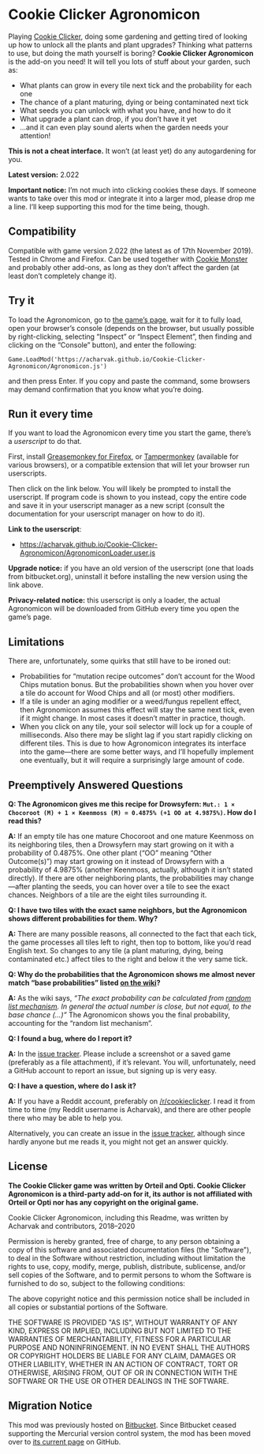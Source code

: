 Cookie Clicker Agronomicon
==========================
Playing [Cookie Clicker](http://orteil.dashnet.org/cookieclicker), doing some gardening and getting tired of looking up how to unlock all the plants and plant upgrades? Thinking what patterns to use, but doing the math yourself is boring? **Cookie Clicker Agronomicon** is the add-on you need! It will tell you lots of stuff about your garden, such as:

* What plants can grow in every tile next tick and the probability for each one
* The chance of a plant maturing, dying or being contaminated next tick
* What seeds you can unlock with what you have, and how to do it
* What upgrade a plant can drop, if you don’t have it yet
* ...and it can even play sound alerts when the garden needs your attention!

**This is not a cheat interface.** It won’t (at least yet) do any autogardening for you.

**Latest version:** 2.022

**Important notice:** I’m not much into clicking cookies these days. If someone wants to take over this mod or integrate it into a larger mod, please drop me a line. I’ll keep supporting this mod for the time being, though.


Compatibility
-------------
Compatible with game version 2.022 (the latest as of 17th November 2019). Tested in Chrome and Firefox. Can be used together with [Cookie Monster](https://github.com/Aktanusa/CookieMonster) and probably other add-ons, as long as they don’t affect the garden (at least don’t completely change it).


Try it
------
To load the Agronomicon, go to [the game’s page](http://orteil.dashnet.org/cookieclicker), wait for it to fully load, open your browser’s console (depends on the browser, but usually possible by right-clicking, selecting “Inspect” or “Inspect Element”, then finding and clicking on the “Console” button), and enter the following:

    Game.LoadMod('https://acharvak.github.io/Cookie-Clicker-Agronomicon/Agronomicon.js')

and then press Enter. If you copy and paste the command, some browsers may demand confirmation that you know what you’re doing.


Run it every time
-----------------
If you want to load the Agronomicon every time you start the game, there’s a *userscript* to do that.

First, install [Greasemonkey for Firefox](https://addons.mozilla.org/firefox/addon/greasemonkey/), or [Tampermonkey](https://tampermonkey.net/) (available for various browsers), or a compatible extension that will let your browser run userscripts.

Then click on the link below. You will likely be prompted to install the userscript. If program code is shown to you instead, copy the entire code and save it in your userscript manager as a new script (consult the documentation for your userscript manager on how to do it).

**Link to the userscript**:

* https://acharvak.github.io/Cookie-Clicker-Agronomicon/AgronomiconLoader.user.js

**Upgrade notice:** if you have an old version of the userscript (one that loads from bitbucket.org), uninstall it before installing the new version using the link above.

**Privacy-related notice:** this userscript is only a loader, the actual Agronomicon will be downloaded from GitHub every time you open the game’s page.


Limitations
-----------
There are, unfortunately, some quirks that still have to be ironed out:

* Probabilities for “mutation recipe outcomes” don’t account for the Wood Chips mutation bonus. But the probabilities shown when you hover over a tile do account for Wood Chips and all (or most) other modifiers.
* If a tile is under an aging modifier or a weed/fungus repellent effect, then Agronomicon assumes this effect will stay the same next tick, even if it might change. In most cases it doesn’t matter in practice, though.
* When you click on any tile, your soil selector will lock up for a couple of milliseconds. Also there may be slight lag if you start rapidly clicking on different tiles. This is due to how Agronomicon integrates its interface into the game—there are some better ways, and I’ll hopefully implement one eventually, but it will require a surprisingly large amount of code.


Preemptively Answered Questions
-------------------------------
**Q: The Agronomicon gives me this recipe for Drowsyfern: ``Mut.: 1 × Chocoroot (M) + 1 × Keenmoss (M) = 0.4875% (+1 OO at 4.9875%)``. How do I read this?**

**A:** If an empty tile has one mature Chocoroot and one mature Keenmoss on its neighboring tiles, then a Drowsyfern may start growing on it with a probability of 0.4875%. One other plant (“OO” meaning “Other Outcome(s)”) may start growing on it instead of Drowsyfern with a probability of 4.9875% (another Keenmoss, actually, although it isn’t stated directly). If there are other neighboring plants, the probabilities may change—after planting the seeds, you can hover over a tile to see the exact chances. Neighbors of a tile are the eight tiles surrounding it.


**Q: I have two tiles with the exact same neighbors, but the Agronomicon shows different probabilities for them. Why?**

**A:** There are many possible reasons, all connected to the fact that each tick, the game processes all tiles left to right, then top to bottom, like you’d read English text. So changes to any tile (a plant maturing, dying, being contaminated etc.) affect tiles to the right and below it the very same tick.  


**Q: Why do the probabilities that the Agronomicon shows me almost never match “base probabilities” listed [on the wiki](http://cookieclicker.wikia.com/wiki/Garden)?**

**A:** As the wiki says, *“The exact probability can be calculated from [random list mechanism](http://cookieclicker.wikia.com/wiki/Random_list_mechanism). In general the actual number is close, but not equal, to the base chance (...)”* The Agronomicon shows you the final probability, accounting for the “random list mechanism”.  


**Q: I found a bug, where do I report it?**

**A:** In the [issue tracker](https://github.com/Acharvak/Cookie-Clicker-Agronomicon/issues). Please include a screenshot or a saved game (preferably as a file attachment), if it’s relevant. You will, unfortunately, need a GitHub account to report an issue, but signing up is very easy.


**Q: I have a question, where do I ask it?**

**A:** If you have a Reddit account, preferably on [/r/cookieclicker](https://reddit.com/r/cookieclicker). I read it from time to time (my Reddit username is Acharvak), and there are other people there who may be able to help you.

Alternatively, you can create an issue in the [issue tracker](https://github.com/Acharvak/Cookie-Clicker-Agronomicon/issues), although since hardly anyone but me reads it, you might not get an answer quickly.


License
-------
**The Cookie Clicker game was written by Orteil and Opti. Cookie Clicker Agronomicon is a third-party add-on for it, its author is not affiliated with Orteil or Opti nor has any copyright on the original game.**

Cookie Clicker Agronomicon, including this Readme, was written by Acharvak and contributors, 2018–2020

Permission is hereby granted, free of charge, to any person obtaining a copy
of this software and associated documentation files (the "Software"), to deal
in the Software without restriction, including without limitation the rights
to use, copy, modify, merge, publish, distribute, sublicense, and/or sell
copies of the Software, and to permit persons to whom the Software is
furnished to do so, subject to the following conditions:

The above copyright notice and this permission notice shall be included in all
copies or substantial portions of the Software.

THE SOFTWARE IS PROVIDED "AS IS", WITHOUT WARRANTY OF ANY KIND, EXPRESS OR
IMPLIED, INCLUDING BUT NOT LIMITED TO THE WARRANTIES OF MERCHANTABILITY,
FITNESS FOR A PARTICULAR PURPOSE AND NONINFRINGEMENT. IN NO EVENT SHALL THE
AUTHORS OR COPYRIGHT HOLDERS BE LIABLE FOR ANY CLAIM, DAMAGES OR OTHER
LIABILITY, WHETHER IN AN ACTION OF CONTRACT, TORT OR OTHERWISE, ARISING FROM,
OUT OF OR IN CONNECTION WITH THE SOFTWARE OR THE USE OR OTHER DEALINGS IN THE
SOFTWARE.


Migration Notice
----------------
This mod was previously hosted on [Bitbucket](https://bitbucket.org/Acharvak/). Since Bitbucket ceased supporting the Mercurial version control system, the mod has been moved over to [its current page](https://github.com/Acharvak/Cookie-Clicker-Agronomicon) on GitHub.
